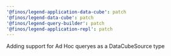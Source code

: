 ```yaml
---
'@finos/legend-application-data-cube': patch
'@finos/legend-data-cube': patch
'@finos/legend-query-builder': patch
'@finos/legend-application-repl': patch
---
```


Adding support for Ad Hoc queryes as a DataCubeSource type
